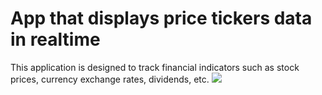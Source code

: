 # App that displays price tickers data in realtime

This application is designed to track financial indicators such as stock prices, currency exchange rates, dividends, etc.
<img src="https://skilsful.com/wp-content/uploads/2023/03/Finance.jpg">
